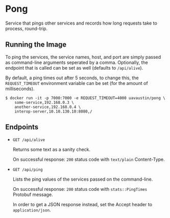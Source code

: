 # Pong

Service that pings other services and records how long requests take to
process, round-trip.

## Running the Image

To ping the services, the service names, host, and port are simply passed as
command-line arguments seperated by a comma. Optionally, the endpoint that is
called can be set as well (defaults to `/api/alive`).

By default, a ping times out after 5 seconds, to change this, the
`REQUEST_TIMEOUT` environment variable can be set (for the amount of
milliseconds).

```
$ docker run -it -p 7000:7000 -e REQUEST_TIMEOUT=4000 uavaustin/pong \
    some-service,192.168.0.3 \
    another-service,192.168.0.4 \
    interop-server,10.10.130.10:8080,/
```

## Endpoints

- `GET /api/alive`

  Returns some text as a sanity check.

  On successful response: `200` status code with `text/plain` Content-Type.

- `GET /api/ping`

  Lists the ping values of the services passed on the command-line.

  On successful response: `200` status code with `stats::PingTimes` Protobuf
  message.

  In order to get a JSON response instead, set the Accept header to
  `application/json`.
